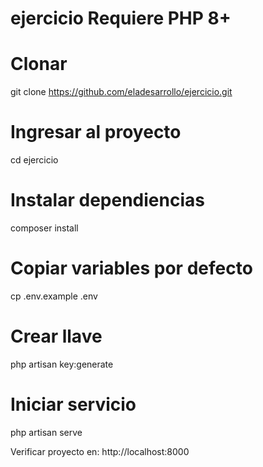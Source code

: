 # ejercicio Requiere PHP 8+

# Clonar
git clone https://github.com/eladesarrollo/ejercicio.git

# Ingresar al proyecto
cd ejercicio

# Instalar dependiencias
composer install

# Copiar variables por defecto
cp .env.example .env

# Crear llave
php artisan key:generate

# Iniciar servicio
php artisan serve

Verificar proyecto en:
http://localhost:8000
